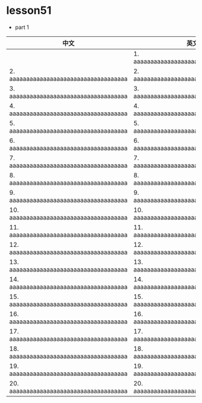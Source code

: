 
# lesson51

- part 1

| 中文                       | 英文                           |
| -------------------------- | ------------------------------ |
        | 1. aaaaaaaaaaaaaaaaaaaaaaaaaaaaaaaaaaa | 1. aaaaaaaaaaaaaaaaaaaaaaaaaaaaaaaaaaa |
| 2. aaaaaaaaaaaaaaaaaaaaaaaaaaaaaaaaaaa | 2. aaaaaaaaaaaaaaaaaaaaaaaaaaaaaaaaaaa |
| 3. aaaaaaaaaaaaaaaaaaaaaaaaaaaaaaaaaaa | 3. aaaaaaaaaaaaaaaaaaaaaaaaaaaaaaaaaaa |
| 4. aaaaaaaaaaaaaaaaaaaaaaaaaaaaaaaaaaa | 4. aaaaaaaaaaaaaaaaaaaaaaaaaaaaaaaaaaa |
| 5. aaaaaaaaaaaaaaaaaaaaaaaaaaaaaaaaaaa | 5. aaaaaaaaaaaaaaaaaaaaaaaaaaaaaaaaaaa |
| 6. aaaaaaaaaaaaaaaaaaaaaaaaaaaaaaaaaaa | 6. aaaaaaaaaaaaaaaaaaaaaaaaaaaaaaaaaaa |
| 7. aaaaaaaaaaaaaaaaaaaaaaaaaaaaaaaaaaa | 7. aaaaaaaaaaaaaaaaaaaaaaaaaaaaaaaaaaa |
| 8. aaaaaaaaaaaaaaaaaaaaaaaaaaaaaaaaaaa | 8. aaaaaaaaaaaaaaaaaaaaaaaaaaaaaaaaaaa |
| 9. aaaaaaaaaaaaaaaaaaaaaaaaaaaaaaaaaaa | 9. aaaaaaaaaaaaaaaaaaaaaaaaaaaaaaaaaaa |
| 10. aaaaaaaaaaaaaaaaaaaaaaaaaaaaaaaaaaa | 10. aaaaaaaaaaaaaaaaaaaaaaaaaaaaaaaaaaa |
| 11. aaaaaaaaaaaaaaaaaaaaaaaaaaaaaaaaaaa | 11. aaaaaaaaaaaaaaaaaaaaaaaaaaaaaaaaaaa |
| 12. aaaaaaaaaaaaaaaaaaaaaaaaaaaaaaaaaaa | 12. aaaaaaaaaaaaaaaaaaaaaaaaaaaaaaaaaaa |
| 13. aaaaaaaaaaaaaaaaaaaaaaaaaaaaaaaaaaa | 13. aaaaaaaaaaaaaaaaaaaaaaaaaaaaaaaaaaa |
| 14. aaaaaaaaaaaaaaaaaaaaaaaaaaaaaaaaaaa | 14. aaaaaaaaaaaaaaaaaaaaaaaaaaaaaaaaaaa |
| 15. aaaaaaaaaaaaaaaaaaaaaaaaaaaaaaaaaaa | 15. aaaaaaaaaaaaaaaaaaaaaaaaaaaaaaaaaaa |
| 16. aaaaaaaaaaaaaaaaaaaaaaaaaaaaaaaaaaa | 16. aaaaaaaaaaaaaaaaaaaaaaaaaaaaaaaaaaa |
| 17. aaaaaaaaaaaaaaaaaaaaaaaaaaaaaaaaaaa | 17. aaaaaaaaaaaaaaaaaaaaaaaaaaaaaaaaaaa |
| 18. aaaaaaaaaaaaaaaaaaaaaaaaaaaaaaaaaaa | 18. aaaaaaaaaaaaaaaaaaaaaaaaaaaaaaaaaaa |
| 19. aaaaaaaaaaaaaaaaaaaaaaaaaaaaaaaaaaa | 19. aaaaaaaaaaaaaaaaaaaaaaaaaaaaaaaaaaa |
| 20. aaaaaaaaaaaaaaaaaaaaaaaaaaaaaaaaaaa | 20. aaaaaaaaaaaaaaaaaaaaaaaaaaaaaaaaaaa |
